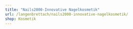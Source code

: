 ```yaml
---
title: "Nails2000-Innovative Nagelkosmetik"
url: /langenbrettach/nails2000-innovative-nagelkosmetik/
shop: Kosmetik
---
```

